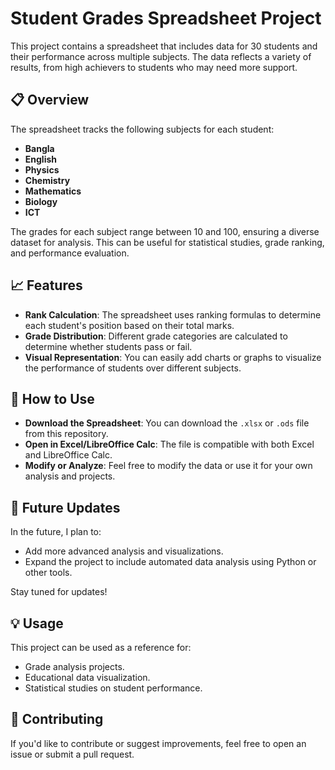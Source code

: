 # Student Grades Spreadsheet Project

This project contains a spreadsheet that includes data for 30 students and their performance across multiple subjects. The data reflects a variety of results, from high achievers to students who may need more support.

## 📋 Overview
The spreadsheet tracks the following subjects for each student:
- **Bangla**
- **English**
- **Physics**
- **Chemistry**
- **Mathematics**
- **Biology**
- **ICT**

The grades for each subject range between 10 and 100, ensuring a diverse dataset for analysis. This can be useful for statistical studies, grade ranking, and performance evaluation.

## 📈 Features
- **Rank Calculation**: The spreadsheet uses ranking formulas to determine each student's position based on their total marks.
- **Grade Distribution**: Different grade categories are calculated to determine whether students pass or fail.
- **Visual Representation**: You can easily add charts or graphs to visualize the performance of students over different subjects.

## 📝 How to Use
- **Download the Spreadsheet**: You can download the `.xlsx` or `.ods` file from this repository.
- **Open in Excel/LibreOffice Calc**: The file is compatible with both Excel and LibreOffice Calc.
- **Modify or Analyze**: Feel free to modify the data or use it for your own analysis and projects.

## 🚀 Future Updates
In the future, I plan to:
- Add more advanced analysis and visualizations.
- Expand the project to include automated data analysis using Python or other tools.
  
Stay tuned for updates!

## 💡 Usage
This project can be used as a reference for:
- Grade analysis projects.
- Educational data visualization.
- Statistical studies on student performance.

## 🤝 Contributing
If you'd like to contribute or suggest improvements, feel free to open an issue or submit a pull request.
